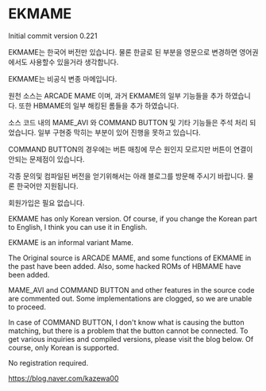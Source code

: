 # EKMAME
 
 Initial commit version 0.221
 
 EKMAME는 한국어 버전만 있습니다. 물론 한글로 된 부분을 영문으로 변경하면 영어권에서도 사용할수 있을거라 생각합니다.
 
 EKMAME는 비공식 변종 마메입니다.
 
 원천 소스는 ARCADE MAME 이며, 과거 EKMAME의 일부 기능들을 추가 하였습니다.
 또한 HBMAME의 일부 해킹된 롬들을 추가 하였습니다.
 
 소스 코드 내의 MAME_AVI 와 COMMAND BUTTON 및 기타 기능들은 주석 처리 되었습니다.
 일부 구현중 막히는 부분이 있어 진행을 못하고 있습니다.
 
 COMMAND BUTTON의 경우에는 버튼 매칭에 무슨 원인지 모르지만 버튼이 연결이 안되는 문제점이 있습니다.
 
 각종 문의및 컴파일된 버전을 얻기위해서는 아래 블로그를 방문해 주시기 바랍니다.
 물론 한국어만 지원됩니다.
 
 회원가입은 필요 없습니다.

EKMAME has only Korean version. Of course, if you change the Korean part to English, I think you can use it in English.

EKMAME is an informal variant Mame.

The Original source is ARCADE MAME, and some functions of EKMAME in the past have been added.
Also, some hacked ROMs of HBMAME have been added.

MAME_AVI and COMMAND BUTTON and other features in the source code are commented out.
Some implementations are clogged, so we are unable to proceed.

In case of COMMAND BUTTON, I don't know what is causing the button matching, but there is a problem that the button cannot be connected.
To get various inquiries and compiled versions, please visit the blog below.
Of course, only Korean is supported.

No registration required.

https://blog.naver.com/kazewa00
